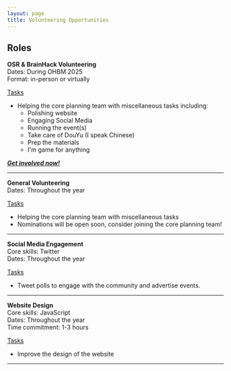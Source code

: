 ```yaml
---
layout: page
title: Volunteering Opportunities
---
```


## Roles

**OSR & BrainHack Volunteering** <br>
Dates: During OHBM 2025 <br>
Format: in-person or virtually <br>

<ins>Tasks</ins>
* Helping the core planning team with miscellaneous tasks including:
    * Polishing website
    * Engaging Social Media
    * Running the event(s)
    * Take care of DouYu (I speak Chinese)
    * Prep the materials
    * I'm game for anything

***[Get involved now!](/volunteer.md)***

---

**General Volunteering** <br>
Dates: Throughout the year <br>

<ins>Tasks</ins>
* Helping the core planning team with miscellaneous tasks 
* Nominations will be open soon, consider joining the core planning team! 

---

**Social Media Engagement** <br>
Core skills: Twitter <br>
Dates: Throughout the year <br>

<ins>Tasks</ins>
<!-- * Tweet announcements on a schedule before and during the OHBM. <br> -->
* Tweet polls to engage with the community and advertise events. <br>

---

**Website Design** <br>
Core skills: JavaScript <br>
Dates: Throughout the year <br>
Time commitment: 1-3 hours <br>

<ins>Tasks</ins>

* Improve the design of the website 

---

<!-- ---

**Panel Session Managers** <br>
Core skills: crowdcast, manage the chat and keep an eye on code of conduct <br>
Dates: 20/06 - 23/06 <br>
Time commitment: 1-3 hours  <br>

<ins>Tasks</ins>

Panel sessions: live + rebroadcast recording <br>
* Monitor the chat for code of conduct and questions (chat will come in through sparkle and crowdcast independently): repeat these questions to the moderator at the end of the panel discussion if time permits. <br>

---

**Emergent Session Managers** <br>
Core skills: crowdcast, keep an eye on code of conduct, website skills <br>
Dates: 20/06 - 23/06 <br>
Time commitment: 1-3 hours <br>

<ins>Tasks</ins>

Emergent sessions: live sessions, booked “on the fly” <br>
* Monitor the emergent session requests that come in during the meeting.  <br>
* Reserve a time for them and start the meeting at their specified time. <br>
* Make sure they conclude their meeting at their specified time. <br>
* Coordinate with the website volunteer so that the emergent sessions appear on the website schedule. <br>
* Coordinate with the social media engagement volunteer so that the emergent session gets tweeted. <br>

Note: Submitted emergent requests will be briefly reviewed by the OSR team for appropriate content, and details communicated regarding how to book a slot in our schedule. <br>

**Social Media Content Development** <br>
Core skills: Twitter <br>
Dates: Now - 20/06 <br>

<ins>Tasks</ins>
* Create OSR content to tweet before the conference. 
* Advertise OSR until OHBM.  -->

